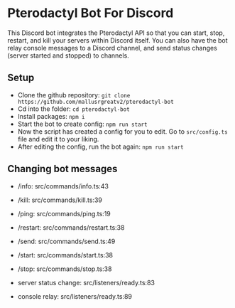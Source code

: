 # Pterodactyl Bot For Discord

This Discord bot integrates the Pterodactyl API so that you can start, stop, restart, and kill your servers within Discord itself. You can also have the bot relay console messages to a Discord channel, and send status changes (server started and stopped) to channels.

## Setup

- Clone the github repository: `git clone https://github.com/mallusrgreatv2/pterodactyl-bot`
- Cd into the folder: `cd pterodactyl-bot`
- Install packages: `npm i`
- Start the bot to create config: `npm run start`
- Now the script has created a config for you to edit. Go to `src/config.ts` file and edit it to your liking.
- After editing the config, run the bot again: `npm run start`

## Changing bot messages

- /info: src/commands/info.ts:43
- /kill: src/commands/kill.ts:39
- /ping: src/commands/ping.ts:19
- /restart: src/commands/restart.ts:38
- /send: src/commands/send.ts:49
- /start: src/commands/start.ts:38
- /stop: src/commands/stop.ts:38

- server status change: src/listeners/ready.ts:83
- console relay: src/listeners/ready.ts:89
